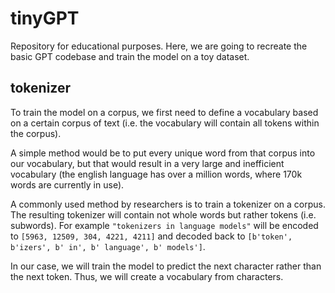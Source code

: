 # tinyGPT
Repository for educational purposes. Here, we are going to recreate the basic GPT codebase and train the model on a toy dataset.

## tokenizer
To train the model on a corpus, we first need to define a vocabulary based on a certain corpus of text (i.e. the vocabulary will contain all tokens within the corpus). 

A simple method would be to put every unique word from that corpus into our vocabulary, but that would result in a very large and inefficient vocabulary (the english language has over a million words, where 170k words are currently in use).

A commonly used method by researchers is to train a tokenizer on a corpus. The resulting tokenizer will contain not whole words but rather tokens (i.e. subwords). For example `"tokenizers in language models"` will be encoded to `[5963, 12509, 304, 4221, 4211]` and decoded back to `[b'token', b'izers', b' in', b' language', b' models']`. 

In our case, we will train the model to predict the next character rather than the next token. Thus, we will create a vocabulary from characters.